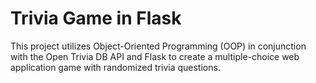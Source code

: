 # Trivia Game in Flask
This project utilizes Object-Oriented Programming (OOP) in conjunction with the Open Trivia DB API and Flask to create a multiple-choice web application game with randomized trivia questions. 

